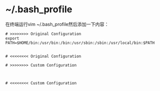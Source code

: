 # ~/.bash_profile

在终端运行vim ~/.bash_profile然后添加一下内容：   
```vim
# >>>>>>>> Original Configuration
export PATH=$HOME/bin:/usr/bin:/bin:/usr/sbin:/sbin:/usr/local/bin:$PATH


# <<<<<<<< Original Configuration

# >>>>>>>> Custom Configuration



# <<<<<<<< Custom Configuration
```
